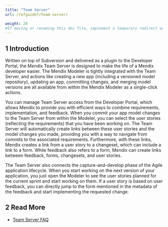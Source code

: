 ```yaml
---
title: "Team Server"
url: /refguide7/team-server/

weight: 20
#If moving or renaming this doc file, implement a temporary redirect and let the respective team know they should update the URL in the product. See Mapping to Products for more details.
---
```


## 1 Introduction

Written on top of Subversion and delivered as a plugin to the Developer Portal, the Mendix Team Server is designed to make the life of a Mendix developer easier. The Mendix Modeler is tightly integrated with the Team Server, and actions like creating a new app (including a versioned model repository), updating an app, committing changes, and merging model versions are all available from within the Mendix Modeler as a single-click actions.

You can manage Team Server access from the Developer Portal, which allows Mendix to provide you with efficient ways to combine requirements, implementation, and feedback. When you commit your app model changes to the Team Server from within the Modeler, you can select the user stories (reflecting the requirements) that you have been working on. The Team Server will automatically create links between these user stories and the model changes you made, providing you with a way to navigate from commits to the associated requirements. Furthermore, with these links, Mendix creates a link from a user story to a changeset, which can include a link to a form. While feedback also refers to a form, Mendix can create links between feedback, forms, changesets, and user stories.

The Team Server also connects the capture-and-develop phase of the Agile application lifecycle. When you start working on the next version of your application, you just open the Modeler to see the user stories planned for the current sprint and start working on them. If a user story is based on user feedback, you can directly jump to the form mentioned in the metadata of the feedback and start implementing the requested change. 

## 2 Read More

* [Team Server FAQ](/refguide7/team-server-faq/)
